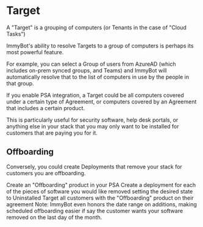 # Target

A "Target" is a grouping of computers (or Tenants in the case of "Cloud Tasks")

ImmyBot's ability to resolve Targets to a group of computers is perhaps its most powerful feature.

For example, you can select a Group of users from AzureAD (which includes on-prem synced groups, and Teams) and ImmyBot will automatically resolve that to the list of computers in use by the people in that group.

If you enable PSA integration, a Target could be all computers covered under a certain type of Agreement, or computers covered by an Agreement that includes a certain product.

This is particularly useful for security software, help desk portals, or anything else in your stack that you may only want to be installed for customers that are paying you for it.

## Offboarding
Conversely, you could create Deployments that remove your stack for customers you are offboarding.

Create an "Offboarding" product in your PSA
Create a deployment for each of the pieces of software you would like removed setting the desired state to Uninstalled
Target all customers with the "Offboarding" product on their agreement
Note: ImmyBot even honors the date range on additions, making scheduled offboarding easier if say the customer wants your software removed on the last day of the month.